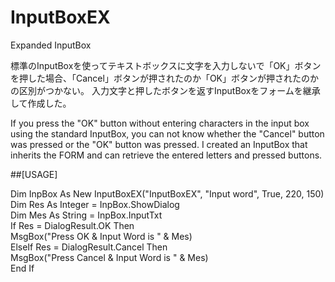 # InputBoxEX  Expanded InputBox  標準のInputBoxを使ってテキストボックスに文字を入力しないで「OK」ボタンを押した場合、「Cancel」ボタンが押されたのか「OK」ボタンが押されたのかの区別がつかない。入力文字と押したボタンを返すInputBoxをフォームを継承して作成した。  If you press the "OK" button without entering characters in the input box using the standard InputBox, you can not know whether the "Cancel" button was pressed or the "OK" button was pressed.I created an InputBox that inherits the FORM and can retrieve the entered letters and pressed buttons.##[USAGE]Dim InpBox As New InputBoxEX("InputBoxEX", "Input word", True, 220, 150)  Dim Res As Integer = InpBox.ShowDialog  Dim Mes As String = InpBox.InputTxt  If Res = DialogResult.OK Then      MsgBox("Press OK & Input Word is " & Mes)  ElseIf Res = DialogResult.Cancel Then      MsgBox("Press Cancel & Input Word is " & Mes)  End If  